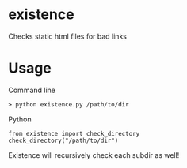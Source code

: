 existence
=========

Checks static html files for bad links

# Usage

Command line

    > python existence.py /path/to/dir

Python

    from existence import check_directory
    check_directory("/path/to/dir")

Existence will recursively check each subdir as well!
